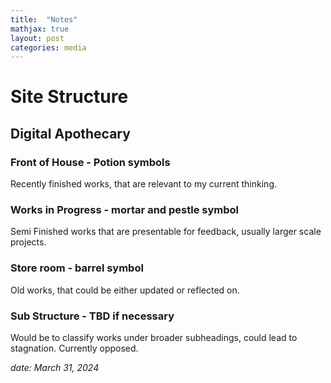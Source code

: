 ```yaml
---
title:  "Notes"
mathjax: true
layout: post
categories: media
---
```


# Site Structure

## Digital Apothecary
### Front of House - Potion symbols

Recently finished works, that are relevant to my current thinking. 

### Works in Progress - mortar and pestle symbol

Semi Finished works that are presentable for feedback, usually larger scale projects. 

### Store room - barrel symbol

Old works, that could be either updated or reflected on. 

### Sub Structure - TBD if necessary

Would be to classify works under broader subheadings, could lead to stagnation. Currently opposed. 

*date: March 31, 2024*



